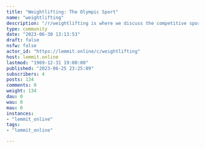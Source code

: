 ```yaml
---
title: "Weightlifting: The Olympic Sport" 
name: "weightlifting"
description: "/r/weightlifting is where we discuss the competitive sport of Weightlifting; the Snatch and Clean and Jerk. We welcome discussions regarding..."
type: community
date: "2023-06-30 13:13:53"
draft: false
nsfw: false
actor_id: "https://lemmit.online/c/weightlifting"
host: lemmit.online
lastmod: "1969-12-31 19:00:00"
published: "2023-06-25 23:25:09"
subscribers: 4
posts: 134
comments: 0
weight: 134
dau: 0
wau: 0
mau: 0
instances:
- "lemmit_online"
tags: 
- "lemmit_online"

---
```

